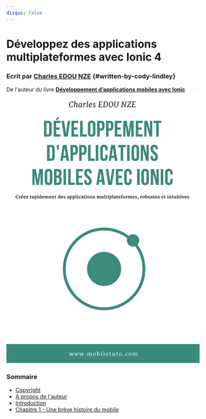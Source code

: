 ```yaml
---
disqus: false
---
```


# Développez des applications multiplateformes avec Ionic 4

### Ecrit par [Charles EDOU NZE](https://charlesen.fr) {#written-by-cody-lindley}

De l'auteur du livre [**Développement d’applications mobiles avec Ionic**](https://amzn.to/2MpZrPH)![](/assets/cover-1.jpg)

### Sommaire

* [Copyright](/copyright.md)
* [A propos de l'auteur](/a-propos-de-lauteur.md)
* [Introduction](/introduction.md)
* [Chapitre 1 - Une brève histoire du mobile](/chap1/README.md)




